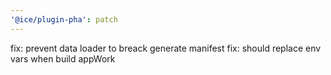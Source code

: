 ```yaml
---
'@ice/plugin-pha': patch
---
```


fix: prevent data loader to breack generate manifest
fix: should replace env vars when build appWork